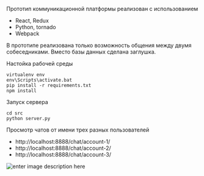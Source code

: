 Прототип коммуникационной платформы реализован с использованием

- React, Redux
- Python, tornado
- Webpack

В прототипе реализована только возможность общения между двумя собеседниками. Вместо базы данных сделана заглушка.

Настойка рабочей среды
```
virtualenv env
env\Scripts\activate.bat
pip install -r requirements.txt
npm install
```

Запуск сервера
```
cd src
python server.py
```

Просмотр чатов от имени трех разных пользователей
- http://localhost:8888/chat/account-1/
- http://localhost:8888/chat/account-2/
- http://localhost:8888/chat/account-3/

![enter image description here](https://cdn.pbrd.co/images/kPvfJ98XE.png)
